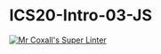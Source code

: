 # ICS20-Intro-03-JS

[![Mr Coxall's Super Linter](https://github.com/Julienka-Sohal/ICS20-Intro-03-JS/workflows/Mr%20Coxall's%20Super%20Linter/badge.svg)](https://github.com/Julienka-Sohal/ICS20-Intro-03-JS/actions/)
